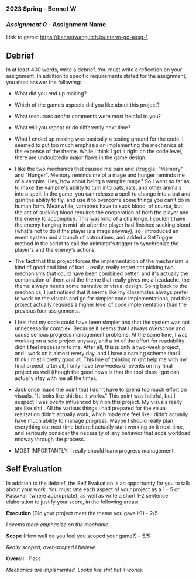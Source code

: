 ### **2023 Spring** - Bennet W
### *Assignment 0* - Assignment Name
Link to game: https://bennetwang.itch.io/interm-gd-assg-1


## **Debrief**
In at least 400 words, write a debrief. You must write a reflection on your assignment. In addition to specific requirements stated for the assignment, you must answer the following:

- What did you end up making?
- Which of the game’s aspects did you like about this project?
- What resources and/or comments were most helpful to you?
- What will you repeat or do differently next time?

- What I ended up making was basically a testing ground for the code. I seemed to put too much emphasis on implementing the mechanics at the expense of the theme. While I think I got it right on the code level, there are undoubtedly major flaws in the game design.
- I like the two mechanics that caused me pain and struggle: "Memory" and "Hunger". Memory reminds me of a mage and hunger reminds me of a vampire. Hey, how about being a vampire mage? So I went so far as to make the vampire's ability to turn into bats, rats, and other animals into a spell. In the game, you can release a spell to change into a bat and gain the ability to fly, and use it to overcome some things you can't do in human form. Meanwhile, vampires have to suck blood, of course, but the act of sucking blood requires the cooperation of both the player and the enemy to accomplish. This was kind of a challenge. I couldn't have the enemy hanging in mid-air after the player had finished sucking blood (what's not to do if the player is a mage anyway), so I introduced an event system and a bunch of cotroutines, and added a SetTrigger method in the script to call the animator's trigger to synchronize the player's and the enemy's actions.
- The fact that this project forces the implementation of the mechanism is kind of good and kind of bad. I really, really regret not picking two mechanisms that could have been combined better, and it's actually the combination of them and the theme that really gives me a headache. the theme always needs some narrative or visual design. Going back to the mechanics, I just noticed that it seems like my classmates always prefer to work on the visuals and go for simpler code implementations, and this project actually requires a higher level of code implementation than the previous four assignments.
- I feel that my code could have been simpler and that the system was not unnecessarily complex. Because it seems that I always overscope and cause serious progress management problems. At the same time, I was working on a solo project anyway, and a lot of the effort for readability didn't feel necessary to me. After all, this is only a two-week project, and I work on it almost every day, and I have a naming scheme that I think I'm still pretty good at. This line of thinking might help me with my final project, after all, I only have two weeks of events on my final project as well (though the good news is that the tool class I got can actually stay with me all the time).
- Jack once made the point that I don't have to spend too much effort on visuals. "It looks like shit but it works." This point was helpful, but I suspect I was overly influenced by it on this project. My visuals really are like shit . All the various things I had prepared for the visual realization didn't actually work, which made me feel like I didn't actually have much ability to manage progress. Maybe I should really plan everything out next time before I actually start working on it next time, and seriously consider the necessity of any behavior that adds workload midway through the process.
- MOST IMPORTANTLY, I really should learn progress management.

## **Self Evaluation**
In addition to the debrief, the Self Evaluation is an opportunity for you to talk about your work. You must rate each aspect of your project as a 1 - 5 or Pass/Fail (where appropriate), as well as write a short 1-2 sentence elaboration to justify your score, in the following areas:


**Execution** (Did your project meet the theme you gave it?) - 2/5

*I seems more emphasize on the mechanic.*


**Scope** (How well do you feel you scoped your game?) - 5/5


*Really scoped, over-scoped I believe.*


**Overall** - Pass


*Mechanics are implemented. Looks like shit but it works.*
